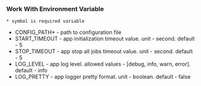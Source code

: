 ### Work With Environment Variable
`* symbol is required variable`
- CONFIG_PATH* - path to configuration file
- START_TIMEOUT - app initialization timeout value. unit - second. default - 5
- STOP_TIMEOUT - app stop all jobs timeout value. unit - second. default - 5
- LOG_LEVEL - app log level. allowed values - [debug, info, warn, error]. default - info
- LOG_PRETTY - app logger pretty format. unit - boolean. default - false